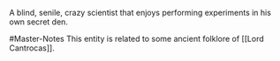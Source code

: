 
A blind, senile, crazy scientist that enjoys performing experiments in his own secret den. 

#Master-Notes  This entity is related to some ancient folklore of [[Lord Cantrocas]].